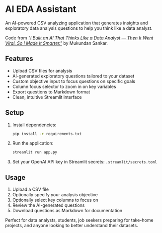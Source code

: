 # AI EDA Assistant

An AI-powered CSV analyzing application that generates insights and exploratory data analysis questions to help you think like a data analyst.

Code from [*"I Built an AI That Thinks Like a Data Analyst — Then It Went Viral. So I Made It Smarter."*](https://medium.com/data-science-collective/i-built-an-ai-that-thinks-like-a-data-analyst-then-it-went-viral-so-i-made-it-smarter-1f3206a8254b) by Mukundan Sankar.

## Features

- Upload CSV files for analysis
- AI-generated exploratory questions tailored to your dataset
- Custom objective input to focus questions on specific goals
- Column focus selector to zoom in on key variables
- Export questions to Markdown format
- Clean, intuitive Streamlit interface

## Setup

1. Install dependencies:

   ```bash
   pip install -r requirements.txt
   ```

2. Run the application:

   ```bash
   streamlit run app.py
   ```

3. Set your OpenAI API key in Streamlit secrets: `.streamlit/secrets.toml`

## Usage

1. Upload a CSV file
2. Optionally specify your analysis objective
3. Optionally select key columns to focus on
4. Review the AI-generated questions
5. Download questions as Markdown for documentation

Perfect for data analysts, students, job seekers preparing for take-home projects, and anyone looking to better understand their datasets.

<br>
